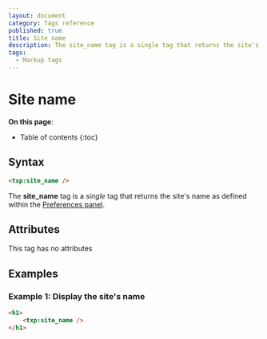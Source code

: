 ```yaml
---
layout: document
category: Tags reference
published: true
title: Site name
description: The site_name tag is a single tag that returns the site's name as defined within the Preferences panel.
tags:
  - Markup tags
---
```


# Site name

**On this page**:

* Table of contents
{:toc}

## Syntax

~~~ html
<txp:site_name />
~~~

The **site_name** tag is a *single* tag that returns the site's name as defined within the [Preferences panel](/administration/preferences-panel).

## Attributes

This tag has no attributes

## Examples

### Example 1: Display the site's name

~~~ html
<h1>
    <txp:site_name />
</h1>
~~~
